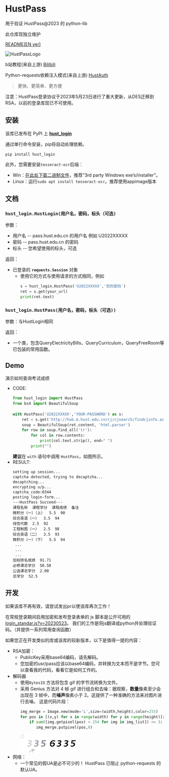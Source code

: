 # HustPass
用于验证 HustPass@2023 的 python-lib

此仓库现独立维护

[README(EN ver)](READ_EN.md)

![HustPassLogo](https://pass.hust.edu.cn/cas/comm/image/logo-inside.png)

b站教程(来自上游) [Bilibili](https://www.bilibili.com/video/BV1bX4y1j7vR/)

Python-requests依赖注入模式(来自上游) [HustAuth](https://github.com/MarvinTerry/HustAuth)

> 更快、更简单、更方便

注意：HustPass登录协议于2023年5月23日进行了重大更新，从DES迁移到RSA，以前的登录库现已不可使用。

## 安装

该库已发布在 PyPI 上 **[hust_login](https://pypi.org/project/hust-login/)**

通过单行命令安装，pip将自动处理依赖。

```
pip install hust_login
```

此外，您需要安装```tesseract-ocr```后端：

- Win：[在此处下载二进制文件](https://tesseract-ocr.github.io/tessdoc/Downloads.html)，推荐“3rd party Windows exe’s/installer”。
- Linux：运行```sudo apt install tesseract-ocr```。推荐使用appimage版本

## 文档
### **```hust_login.HustLogin(用户名，密码，标头（可选)```**

   参数：
   - 用户名 -- pass.hust.edu.cn 的用户名 例如 U2022XXXXX
   - 密码 -- pass.hust.edu.cn 的密码
   - 标头 -- 您希望使用的标头，可选

   返回：
   - 已登录的 **```requests.Session```** 对象
     - 使用它的方式与使用请求的方式相同，例如
       ```python
       s = hust_login.HustPass('U2022XXXXX','您的密码')
       ret = s.get(your_url)
       print(ret.text)
       ```
### **```hust_login.HustPass(用户名，密码，标头（可选))```**

   参数：与HustLogin相同

   返回：
   - 一个类，包含QueryElectricityBills，QueryCurriculum，QueryFreeRoom等已包装的常用函数。 

## Demo
演示如何查询考试成绩
- CODE:
  ```python
  from hust_login import HustPass
  from bs4 import BeautifulSoup
  
  with HustPass('U2022XXXXX','YOUR-PASSWORD') as s:
      ret = s.get('http://hub.m.hust.edu.cn/cj/cjsearch/findcjinfo.action?xn=2022&xq=0')
      soup = BeautifulSoup(ret.content, 'html.parser')
      for row in soup.find_all('tr'):
          for col in row.contents:
              print(col.text.strip(), end=" ")
          print("")
   ```
   **建议**在 ```with``` 语句中调用 ```HustPass```，如图所示。
- RESULT:
   ```
   setting up session...
   captcha detected, trying to decaptcha...
   decaptching...
   encrypting u/p...
   captcha_code:0344
   posting login-form...
   ---HustPass Succeed---
   课程名称  课程学分  课程成绩  备注  
   微积分（一）（上）  5.5  90
   综合英语（一）  3.5  94
   线性代数  2.5  92
   工程制图（一）  2.5  98
   综合英语（二）  3.5  93
   微积分（一）（下）  5.5  94
    ...
    ...
    ...
   加权排名成绩  91.71
   必修课总学分  50.50
   公选课总学分  2.00
   总学分  52.5
   ```

## 开发

如果该库不再有效，请尝试发出pr以使该库再次工作！

在常规登录期间启用加密和发布登录表单的 js 脚本是公开可用的 [login_standar.js?v=20230523](https://pass.hust.edu.cn/cas/comm/js/login_standar.js?v=20230523)。 我们的工作是将js翻译成python并处理验证码。（并提供一系列常用查询函数）

如果您正在开发类似的库或该库的较新版本，以下是值得一提的内容：

- RSA加密：
   - PublicKey采用base64编码，请先解码。
   - 您加密的usr/pass应该以base64编码，并转换为文本而不是字节。您可以查看我的代码，看看它是如何工作的。
- 解码器
   - 使用```BytesIO``` 方法将包含 gif 的字节流转换为文件。
   - 采用 Genius 方法对 4 帧 gif 进行组合和去噪：据观察，**数量**像素至少会出现在 3 帧中，而**噪声**像素小于 2。这提供了一种准确的方法来对图片进行去噪。 这是代码片段：
     ```python
     img_merge = Image.new(mode='L',size=(width,height),color=255)
     for pos in [(x,y) for x in range(width) for y in range(height)]:
         if sum([img.getpixel(pos) < 254 for img in img_list]) >= 3:
            img_merge.putpixel(pos,0)
     ``` 
     ![org](images/captcha_code.gif) ![processed](images/captcha_code_processed.png)
- 网络：
   - 一个常见的假UA是必不可少的！ HustPass 已阻止 python-requests 的默认UA。
